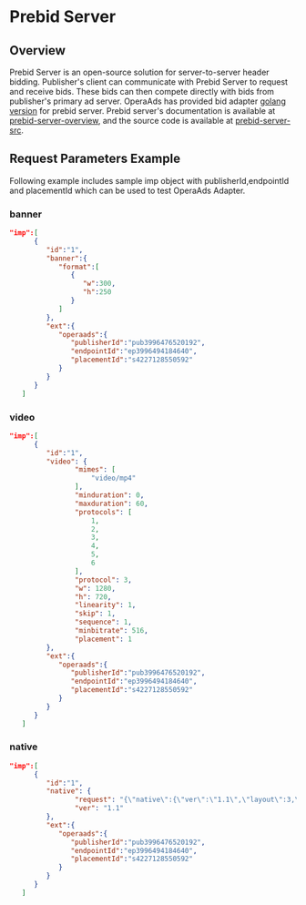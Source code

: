 # Prebid Server

## Overview
Prebid Server is an open-source solution for server-to-server header bidding. Publisher's client can communicate with Prebid Server to request and receive bids. These bids can then compete directly with bids from publisher's primary ad server.
OperaAds has provided bid adapter [golang version](https://docs.prebid.org/dev-docs/pbs-bidders.html#operaads) for prebid server. Prebid server's documentation is available at [prebid-server-overview](https://docs.prebid.org/prebid-server/overview/prebid-server-overview.html), and the source code is available at [prebid-server-src](https://github.com/prebid/prebid-server).

## Request Parameters Example
Following example includes sample imp object with publisherId,endpointId and placementId which can be used to test OperaAds Adapter.
### banner
```json
"imp":[
      {
         "id":"1",
         "banner":{
            "format":[
               {
                  "w":300,
                  "h":250
               }
            ]
         },
         "ext":{
            "operaads":{
               "publisherId":"pub3996476520192",
               "endpointId":"ep3996494184640",
               "placementId":"s4227128550592"
            }
         }
      }
   ]
```

### video
```json
"imp":[
      {
         "id":"1",
         "video": {
                "mimes": [
                    "video/mp4"
                ],
                "minduration": 0,
                "maxduration": 60,
                "protocols": [
                    1,
                    2,
                    3,
                    4,
                    5,
                    6
                ],
                "protocol": 3,
                "w": 1280,
                "h": 720,
                "linearity": 1,
                "skip": 1,
                "sequence": 1,
                "minbitrate": 516,
                "placement": 1
         },
         "ext":{
            "operaads":{
               "publisherId":"pub3996476520192",
               "endpointId":"ep3996494184640",
               "placementId":"s4227128550592"
            }
         }
      }
   ]
```

### native
```json
"imp":[
      {
         "id":"1",
         "native": {
                "request": "{\"native\":{\"ver\":\"1.1\",\"layout\":3,\"assets\":[{\"id\":1,\"required\":1,\"title\":{\"len\":90}},{\"id\":2,\"required\":1,\"img\":{\"type\":3,\"wmin\":344,\"hmin\":194}},{\"id\":3,\"required\":1,\"img\":{\"type\":1,\"w\":128,\"wmin\":80,\"h\":128,\"hmin\":80}},{\"id\":4,\"required\":1,\"data\":{\"type\":2,\"len\":90}},{\"id\":6,\"required\":1,\"data\":{\"type\":12,\"len\":15}}]}}",
                "ver": "1.1"
         },
         "ext":{
            "operaads":{
               "publisherId":"pub3996476520192",
               "endpointId":"ep3996494184640",
               "placementId":"s4227128550592"
            }
         }
      }
   ]
```
